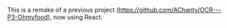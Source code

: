 This is a remake of a previous project (https://github.com/AChanty/OCR---P3-Ohmyfood), now using React.
